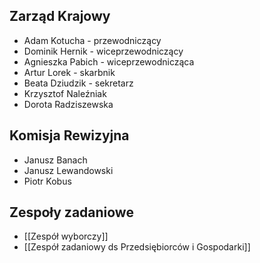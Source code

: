 ## Zarząd Krajowy
* Adam Kotucha - przewodniczący
* Dominik Hernik - wiceprzewodniczący
* Agnieszka Pabich - wiceprzewodnicząca
* Artur Lorek - skarbnik
* Beata Dziudzik - sekretarz
* Krzysztof Naleźniak
* Dorota Radziszewska

## Komisja Rewizyjna
* Janusz Banach
* Janusz Lewandowski
* Piotr Kobus

## Zespoły zadaniowe
* [[Zespół wyborczy]]
* [[Zespół zadaniowy ds Przedsiębiorców i Gospodarki]]
